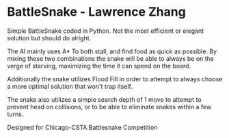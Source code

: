 # BattleSnake - Lawrence Zhang

Simple BattleSnake coded in Python. Not the most efficient or elegant solution but should do alright.

The AI mainly uses A* To both stall, and find food as quick as possible. By mixing these two combinations the snake will be able to always be on the verge of starving, maximizing the time it can spend on the board.

Additionally the snake utilizes Flood Fill in order to attempt to always choose a more optimal solution that won't trap itself.

The snake also utilizes a simple search depth of 1 move to attempt to prevent head on collisions, or to be able to eliminate snakes within a few turns. 



Designed for Chicago-CSTA Battlesnake Competition


